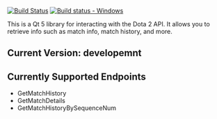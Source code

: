 [![Build Status](https://travis-ci.org/computerfr33k/libdota2-qt5.svg?branch=master)](https://travis-ci.org/computerfr33k/libdota2-qt5)
[![Build status - Windows](https://ci.appveyor.com/api/projects/status/qrpqmg22ng3heqaf/branch/master?svg=true)](https://ci.appveyor.com/project/computerfr33k/libdota2-qt5/branch/master)

This is a Qt 5 library for interacting with the Dota 2 API. It allows you to retrieve info such as match info, match history, and more.

## Current Version: developemnt

## Currently Supported Endpoints
* GetMatchHistory
* GetMatchDetails
* GetMatchHistoryBySequenceNum

